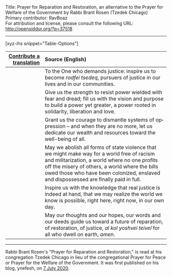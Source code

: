 <html>
<head></head>
<body>
Title: Prayer for Reparation and Restoration, an alternative to the Prayer for Welfare of the Government by Rabbi Brant Rosen (Tzedek Chicago)<br />
Primary contributor: RavBoaz<br />
For attribution and license, please consult the following URL: <a href="http://opensiddur.org/?p=37518">http://opensiddur.org/?p=37518</a>
<p />
<hr />

[xyz-ihs snippet="Table-Options"]<table style="margin-left: auto; margin-right: auto;" class="draggable">
<thead><tr><th id="x" style="text-align: right;"><a href="/translate/" target="_blank" rel="noopener">Contribute a translation</a></th><th style="text-align: left;">Source (English)</th></tr></thead>
<tbody>
<tr><td style="vertical-align:top;">
<div class="liturgy" lang="he">

</span></div></td>
 
<td style="vertical-align:top;">
<div class="english" lang="en">
To the One who demands justice:
inspire us to become <em>rodfei tsedeq</em>,
pursuers of justice
in our lives and in our communities.
</div></td></tr>


<tr><td style="vertical-align:top;">
<div class="liturgy" lang="he">

</span></div></td>

<td style="vertical-align:top;">
<div class="english" lang="en">
Give us the strength to resist power
wielded with fear and dread;
fill us with the vision and purpose
to build a power yet greater,
a power rooted in solidarity,
liberation and love.
</div></td></tr>


<tr><td style="vertical-align:top;">
<div class="liturgy" lang="he">

</span></div></td>

<td style="vertical-align:top;">
<div class="english" lang="en">
Grant us the courage to dismantle
systems of oppression –
and when they are no more,
let us dedicate our wealth and resources
toward the well-being of all.
</div></td></tr>


<tr><td style="vertical-align:top;">
<div class="liturgy" lang="he">

</span></div></td>

<td style="vertical-align:top;">
<div class="english" lang="en">
May we abolish all forms of state violence
that we might make way for a world
free of racism and militarization,
a world where no one profits
off the misery of others,
a world where the bills owed those who have been
colonized, enslaved and dispossessed
are finally paid in full.
</div></td></tr>


<tr><td style="vertical-align:top;">
<div class="liturgy" lang="he">

</span></div></td>

<td style="vertical-align:top;">
<div class="english" lang="en">
Inspire us with the knowledge
that real justice is indeed at hand,
that we may realize
the world we know is possible,
right here, right now,
in our own day.
</div></td></tr>


<tr><td style="vertical-align:top;">
<div class="liturgy" lang="he">

</span></div></td>

<td style="vertical-align:top;">
<div class="english" lang="en">
May our thoughts and our hopes,
our words and our deeds
guide us toward a future of reparation,
of restoration, of justice,
<em>al kol yoshvei teivel</em>
for all who dwell on earth,
<em>amen</em>.
</div></td></tr>
</tbody></table>

<hr />

Rabbi Brant Rosen's "Prayer for Reparation and Restoration," is read at his congregation Tzedek Chicago in lieu of the congregational Prayer for Peace or Prayer for the Welfare of the Government. It was first published on his blog, ynefesh, on <a href="https://ynefesh.com/2020/07/07/a-prayer-for-reparation-and-restoration/">7 July 2020</a>.




&nbsp;
</body>
</html>